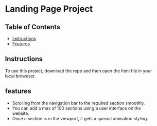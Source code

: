 # Landing Page Project

## Table of Contents

* [Instructions](#instructions)
* [Features](#features)

## Instructions
To use this project, download the repo and then open the html file in your local broweser.

## features
- Scrolling from the navigation bar to the required section smoothly.
- You can add a max of 100 sections using a user interface on the website.
- Once a section is in the viewport, it gets a special animation styling.